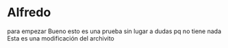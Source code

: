 # Alfredo
para empezar
Bueno esto es una prueba sin lugar a dudas pq no tiene nada
Esta es una modificación del archivito
